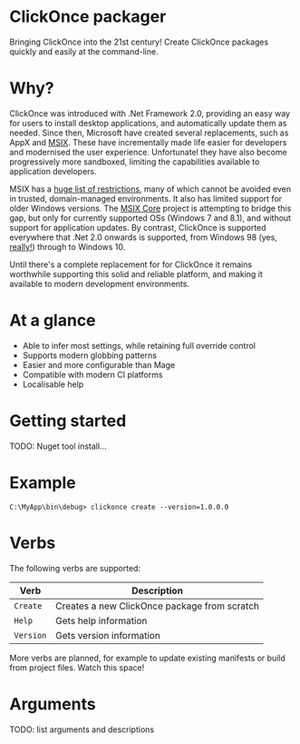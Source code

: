 # ClickOnce packager
Bringing ClickOnce into the 21st century! Create ClickOnce packages quickly and easily at the command-line.

# Why?
ClickOnce was introduced with .Net Framework 2.0, providing an easy way for users to install desktop applications, and automatically update them as needed. Since then, Microsoft have created several replacements, such as AppX and [MSIX](https://docs.microsoft.com/en-us/windows/msix/overview). These have incrementally made life easier for developers and modernised the user experience. Unfortunatel they have also become progressively more sandboxed, limiting the capabilities available to application developers. 

MSIX has a [huge list of restrictions](https://docs.microsoft.com/en-us/windows/msix/desktop/desktop-to-uwp-prepare), many of which cannot be avoided even in trusted, domain-managed environments. It also has limited support for older Windows versions. The [MSIX Core](https://docs.microsoft.com/en-us/windows/msix/msix-core/msixcore) project is attempting to bridge this gap, but only for currently supported OSs (Windows 7 and 8.1), and without support for application updates. By contrast, ClickOnce is supported everywhere that .Net 2.0 onwards is supported, from Windows 98 (yes, [really!](https://en.wikipedia.org/wiki/.NET_Framework_version_history)) through to Windows 10.

Until there's a complete replacement for for ClickOnce it remains worthwhile supporting this solid and reliable platform, and making it available to modern development environments.

# At a glance
* Able to infer most settings, while retaining full override control
* Supports modern globbing patterns
* Easier and more configurable than Mage
* Compatible with modern CI platforms
* Localisable help

# Getting started
TODO: Nuget tool install...

# Example
```C:\MyApp\bin\debug> clickonce create --version=1.0.0.0```

# Verbs
The following verbs are supported:


| Verb        | Description                                      |
|-------------|--------------------------------------------------|
|```Create``` | Creates a new ClickOnce package from scratch     |
|```Help```   | Gets help information                            |
|```Version```| Gets version information                         |

More verbs are planned, for example to update existing manifests or build from project files. Watch this space!

# Arguments
TODO: list arguments and descriptions
